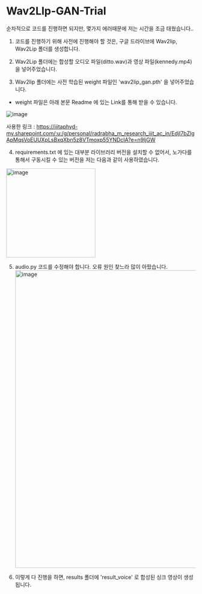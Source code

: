 # Wav2LIp-GAN-Trial

순차적으로 코드를 진행하면 되지만, 몇가지 에러때문에 저는 시간을 조금 태웠습니다..

1. 코드를 진행하기 위해 사전에 진행해야 할 것은, 구글 드라이브에 Wav2lip, Wav2Lip 폴더를 생성합니다.

2. Wav2Lip 폴더에는 합성할 오디오 파일(ditto.wav)과 영상 파일(kennedy.mp4)을 넣어주었습니다. 

3. Wav2lip 폴더에는 사전 학습된 weight 파일인 'wav2lip_gan.pth' 을 넣어주었습니다. 

  - weight 파일은 아래 본문 Readme 에 있는 Link를 통해 받을 수 있습니다. 
  
  ![image](https://user-images.githubusercontent.com/67546438/227890015-a014e75f-a0da-400e-a3d5-e82bccb46ca6.png)
  
  사용한 링크 : https://iiitaphyd-my.sharepoint.com/:u:/g/personal/radrabha_m_research_iiit_ac_in/EdjI7bZlgApMqsVoEUUXpLsBxqXbn5z8VTmoxp55YNDcIA?e=n9ljGW
  
4. requirements.txt 에 있는 대부분 라이브러리 버전을 설치할 수 없어서, 노가다를 통해서 구동시킬 수 있는 버전을 저는 다음과 같이 사용하였습니다.  
  <img width="237" alt="image" src="https://user-images.githubusercontent.com/67546438/227890654-30ab1b88-07c2-4614-b097-83c5c77a106c.png">

5. audio.py 코드를 수정해야 합니다. 오류 원인 찾느라 많이 아팠습니다.
   <img width="792" alt="image" src="https://user-images.githubusercontent.com/67546438/227890914-daa0b13c-896b-4d81-a236-304b93538766.png">

6. 이렇게 다 진행을 하면, results 폴더에 'result_voice' 로 합성된 싱크 영상이 생성됩니다. 
